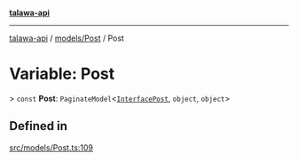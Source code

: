 [**talawa-api**](../../../README.md)

***

[talawa-api](../../../modules.md) / [models/Post](../README.md) / Post

# Variable: Post

\> `const` **Post**: `PaginateModel`\<[`InterfacePost`](../interfaces/InterfacePost.md), `object`, `object`\>

## Defined in

[src/models/Post.ts:109](https://github.com/PalisadoesFoundation/talawa-api/blob/832d310bae30bd8cb45fb1b44f62dd776dccc52f/src/models/Post.ts#L109)
